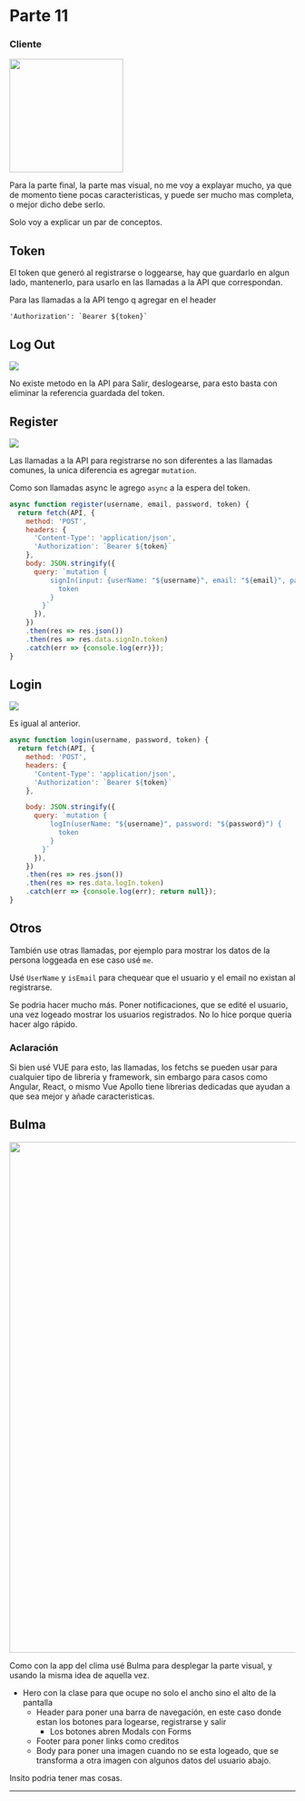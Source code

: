 # Parte 11
### Cliente

<img src="https://cdn.icon-icons.com/icons2/885/PNG/512/11th_icon-icons.com_68925.png" width="200">

Para la parte final, la parte mas visual, no me voy a explayar mucho, ya que de momento tiene pocas caracteristicas, y puede ser mucho mas completa, o mejor dicho debe serlo.

Solo voy a explicar un par de conceptos.

## Token

El token que generó al registrarse o loggearse, hay que guardarlo en algun lado, mantenerlo, para usarlo en las llamadas a la API que correspondan.

Para las llamadas a la API tengo q agregar en el header

```
'Authorization': `Bearer ${token}`
```

## Log Out

<img src="https://cdn.glitch.com/b08b2821-cd06-4b0d-a360-e3ad18bf1a09%2FScreenshot-2019-1-27%20User-Playground(5).png?1548643409887">

No existe metodo en la API para Salir, deslogearse, para esto basta con eliminar la referencia guardada del token.

## Register

<img src="https://cdn.glitch.com/b08b2821-cd06-4b0d-a360-e3ad18bf1a09%2FScreenshot-2019-1-27%20User-Playground-2.png?1548643409948">

Las llamadas a la API para registrarse no son diferentes a las llamadas comunes, la unica diferencia es agregar `mutation`.

Como son llamadas async le agrego `async` a la espera del token.


```javascript
async function register(username, email, password, token) {
  return fetch(API, {
    method: 'POST',
    headers: { 
      'Content-Type': 'application/json',
      'Authorization': `Bearer ${token}`
    },
    body: JSON.stringify({ 
      query: `mutation { 
          signIn(input: {userName: "${username}", email: "${email}", password: "${password}"}) {
            token
          }
        }` 
      }),
    })
    .then(res => res.json())
    .then(res => res.data.signIn.token)
    .catch(err => {console.log(err)});
}
```

## Login

<img src="https://cdn.glitch.com/b08b2821-cd06-4b0d-a360-e3ad18bf1a09%2FScreenshot-2019-1-27%20User-Playground(1).png?1548643400826">

Es igual al anterior.

```javascript
async function login(username, password, token) {
  return fetch(API, {
    method: 'POST',
    headers: { 
      'Content-Type': 'application/json',
      'Authorization': `Bearer ${token}`
    },

    body: JSON.stringify({ 
      query: `mutation { 
          logIn(userName: "${username}", password: "${password}") {
            token
          }
        }` 
      }),
    })
    .then(res => res.json())
    .then(res => res.data.logIn.token)
    .catch(err => {console.log(err); return null});
}
```

## Otros

También use otras llamadas, por ejemplo para mostrar los datos de la persona loggeada en ese caso usé `me`.

Usé `UserName` y `isEmail` para chequear que el usuario y el email no existan al registrarse.

Se podria hacer mucho más. Poner notificaciones, que se edité el usuario, una vez logeado mostrar los usuarios registrados. No lo hice porque queria hacer algo rápido.

### Aclaración

Si bien usé VUE para esto, las llamadas, los fetchs se pueden usar para cualquier tipo de libreria y framework, sin embargo para casos como Angular, React, o mismo Vue Apollo tiene librerias dedicadas que ayudan a que sea mejor y añade caracteristicas.

## Bulma

<img src="https://cdn.glitch.com/b08b2821-cd06-4b0d-a360-e3ad18bf1a09%2FScreenshot-2019-1-27%20User-Playground(4).png?1548643410000" width="900">

Como con la app del clima usé Bulma para desplegar la parte visual, y usando la misma idea de aquella vez.

* Hero con la clase para que ocupe no solo el ancho sino el alto de la pantalla
  * Header para poner una barra de navegación, en este caso donde estan los botones para logearse, registrarse y salir
    * Los botones abren Modals con Forms
  * Footer para poner links como creditos
  * Body para poner una imagen cuando no se esta logeado, que se transforma a otra imagen con algunos datos del usuario abajo.
  
Insito podria tener mas cosas.

- - - -



